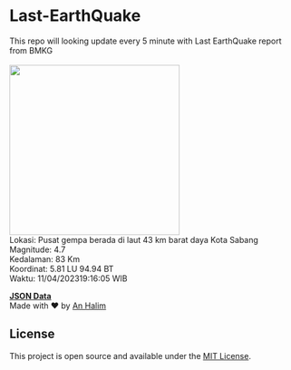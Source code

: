 # Last-EarthQuake
This repo will looking update every 5 minute with Last EarthQuake report from BMKG
<br>
<br>
<img src="https://ews.bmkg.go.id/TEWS/data/20230411191605.mmi.jpg?74537rsjh34t5s21n279b8f" width="300"/>
<br>
Lokasi: Pusat gempa berada di laut 43 km barat daya Kota Sabang <br>
Magnitude: 4.7 <br>
Kedalaman: 83 Km <br>
Koordinat: 5.81 LU 94.94 BT <br>
Waktu: 11/04/202319:16:05 WIB <br>

<a href="./data/data.json">**JSON Data**</a>
<br>
Made with ❤️ by <a href="https://github.com/an-halim">An Halim</a>
## License

This project is open source and available under the [MIT License](LICENSE).
